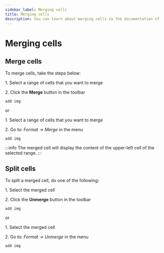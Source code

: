 ```yaml
---
sidebar_label: Merging cells
title: Merging cells
description: You can learn about merging cells in the documentation of the DHTMLX JavaScript Spreadsheet library. Browse developer guides and API reference, try out code examples and live demos, and download a free 30-day evaluation version of DHTMLX Spreadsheet.
---
```


# Merging cells

## Merge cells

To merge cells, take the steps below:

1\. Select a range of cells that you want to merge

2\. Click the **Merge** button in the toolbar

```todo
add img
```

or

1\. Select a range of cells that you want to merge

2\. Go to: *Format -> Merge* in the menu

```todo
add img
```

:::info
The merged cell will display the content of the upper-left cell of the selected range.
:::

## Split cells

To split a merged cell, do one of the following:

1\. Select the merged cell

2\. Click the **Unmerge** button in the toolbar

```todo
add img
```

or

1\. Select the merged cell

2\. Go to: *Format -> Unmerge* in the menu

```todo
add img
```